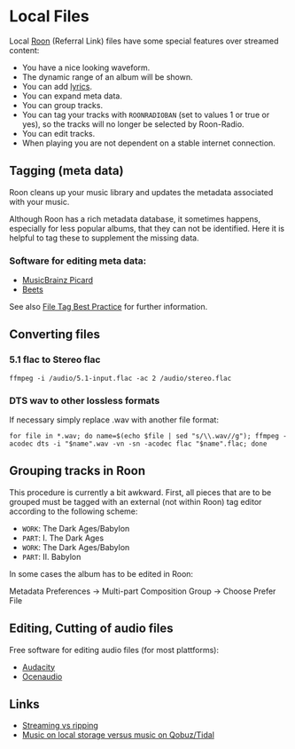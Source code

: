 # Local Files

Local [Roon](https://roonlabs.com/r/n6HeIaGsYUKKh60AONYs5Q) (Referral Link) files have some special features over streamed content:

* You have a nice looking waveform.
* The dynamic range of an album will be shown.
* You can add [lyrics](roon-lyrics.md).
* You can expand meta data.
* You can group tracks.
* You can tag your tracks with `ROONRADIOBAN` (set to values 1 or true or yes), so the tracks will no longer be selected by Roon-Radio.
* You can edit tracks.
* When playing you are not dependent on a stable internet connection.

## Tagging (meta data)
Roon cleans up your music library and updates the metadata associated with your music.

Although Roon has a rich metadata database, it sometimes happens, especially for less popular albums, that they can not be identified. Here it is helpful to tag these to supplement the missing data.

### Software for editing meta data:

* [MusicBrainz Picard](https://picard.musicbrainz.org/)
* [Beets](https://beets.io/)

See also <a href="https://kb.roonlabs.com/File_Tag_Best_Practice">File Tag Best Practice</a> for further information.

## Converting files

### 5.1 flac to Stereo flac

`ffmpeg -i /audio/5.1-input.flac -ac 2 /audio/stereo.flac`

### DTS wav to other lossless formats

If necessary simply replace .wav with another file format:

`for file in *.wav; do name=$(echo $file | sed "s/\\.wav//g"); ffmpeg -acodec dts -i "$name".wav -vn -sn -acodec flac "$name".flac; done`

## Grouping tracks in Roon

This procedure is currently a bit awkward. First, all pieces that are to be grouped must be tagged with an external (not within Roon) tag editor according to the following scheme:

* `WORK`: The Dark Ages/Babylon
* `PART`: I. The Dark Ages
* `WORK`: The Dark Ages/Babylon
* `PART`: II. Babylon

In some cases the album has to be edited in Roon:

Metadata Preferences → Multi-part Composition Group → Choose Prefer File

## Editing, Cutting of audio files

Free software for editing audio files (for most plattforms):

* <a href="https://www.audacity.de/">Audacity</a>
* <a href="https://www.ocenaudio.com/">Ocenaudio</a>
  
## Links

* [Streaming vs ripping](https://community.roonlabs.com/t/streaming-vs-ripping/128331)
* [Music on local storage versus music on Qobuz/Tidal](https://community.roonlabs.com/t/music-on-local-storage-versus-music-on-qobuz-tidal/78834)
